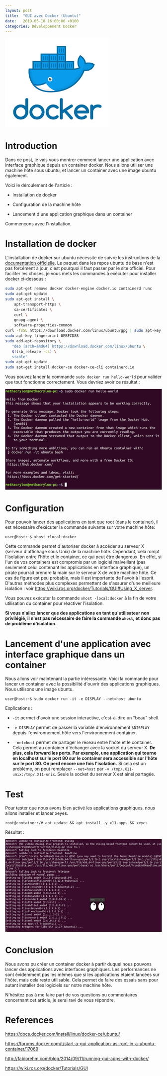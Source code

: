 ```yaml
---
layout: post
title:  "GUI avec Docker (Ubuntu)"
date:   2019-05-18 16:00:00 +0100
categories: Développement Docker
---
```

![logo docker](/assets/docker-logo.png)

# Introduction

Dans ce post, je vais vous montrer comment lancer une application avec interface graphique depuis un container docker. 
Nous allons utiliser une machine hôte sous ubuntu, et lancer un container avec une image ubuntu également.

Voici le déroulement de l'article :

- Installation de docker

- Configuration de la machine hôte

- Lancement d'une application graphique dans un container

Commençons avec l'installation.

# Installation de docker

L'installation de docker sur ubuntu nécessite de suivre les instructions de la [documentation officielle](https://docs.docker.com/install/linux/docker-ce/ubuntu/).
Le paquet dans les repos ubuntu de base n'est pas forcément à jour, c'est pourquoi il faut passer par le site officiel.
Pour faciliter les choses, je vous mets les commandes à exécuter pour installer docker ci-dessous :

```bash
sudo apt-get remove docker docker-engine docker.io containerd runc
sudo apt-get update
sudo apt-get install \
    apt-transport-https \
    ca-certificates \
    curl \
    gnupg-agent \
    software-properties-common
curl -fsSL https://download.docker.com/linux/ubuntu/gpg | sudo apt-key add -
sudo apt-key fingerprint 0EBFCD88
sudo add-apt-repository \
   "deb [arch=amd64] https://download.docker.com/linux/ubuntu \
   $(lsb_release -cs) \
   stable"
sudo apt-get update
sudo apt-get install docker-ce docker-ce-cli containerd.io
```

Vous pouvez lancer la commande `sudo docker run hello-world` pour valider que tout fonctionne correctement.
Vous devriez avoir ce résultat :

![docker hello-world](/assets/docker-hello-world.png)

# Configuration

Pour pouvoir lancer des applications en tant que root (dans le container),
il est nécessaire d'exécuter la commande suivante sur votre machine hôte:

```console
user@host:~$ xhost +local:docker
```

Cette commande permet d'autoriser docker à accéder au serveur X (serveur d'affichage sous Unix) de la machine hôte.
Cependant, cela rompt l'isolation entre l'hôte et le container, ce qui peut être dangereux.
En effet, si l'un de vos containers est compromis par un logiciel malveillant
(pas seulement celui contenant les applications en interface graphique),
un pirate pourrait prendre la main sur le serveur X de votre machine hôte.
Ce cas de figure est peu probable, mais il est importante de l'avoir à l'esprit.
D'autres méthodes plus complexes permettent de s'assurer d'une meilleure isolation : voir https://wiki.ros.org/docker/Tutorials/GUI#Using_X_server.

Vous pouvez exécuter la commande ```xhost -local:docker``` à la fin de votre utilisation du container pour réactiver l'isolation.

**Si vous n'allez lancer que des applications en tant qu'utilisateur non privilégié,
il n'est pas nécessaire de faire la commande ```xhost```, et donc pas de problème d'isolation.**

# Lancement d'une application avec interface graphique dans un container

Nous allons voir maintenant la partie intéressante.
Voici la commande pour lancer un container avec la possibilité d'ouvrir des applications graphiques.
Nous utilisons une image ubuntu.

```console
user@host:~$ sudo docker run -it -e DISPLAY --net=host ubuntu
```

Explications :

- `-it` permet d'avoir une session interactive, c'est-à-dire un "beau" shell.

- `-e DISPLAY` permet de passer la variable d'environnement `$DISPLAY` depuis l'environnement hôte vers l'environnement container.

- `--net=host` permet de partager le réseau entre l'hôte et le container.
Cela permet au container d'échanger avec la socket du serveur X.
**De plus, cela forward les ports.
Par exemple, une application qui tourne en localhost sur le port 80 sur le container sera accessible sur l'hôte sur le port 80.
On perd encore une fois l'isolation.**
Si cela est un problème, on peut remplacer `--net=host` par `-v /tmp/.X11-unix:/tmp/.X11-unix`.
Seule la socket du serveur X est ainsi partagée.

# Test

Pour tester que nous avons bien activé les applications graphiques, nous allons installer et lancer xeyes.

```console
root@container:/# apt update && apt install -y x11-apps && xeyes
```

Résultat :

![docker xeyes](/assets/docker-xeyes.png)

# Conclusion

Nous avons pu créer un container docker à partir duquel nous pouvons lancer des applications avec interfaces graphiques.
Les performances ne sont évidemment pas les mêmes que si les applications étaient lancées sur l'hôte, mais cela reste utilisable.
Cela permet de faire des essais sans pour autant installer des logiciels sur notre machine hôte.

N'hésitez pas à me faire part de vos questions ou commentaires concernant cet article, je serai ravi de vous répondre.

# References

https://docs.docker.com/install/linux/docker-ce/ubuntu/

https://forums.docker.com/t/start-a-gui-application-as-root-in-a-ubuntu-container/17069

http://fabiorehm.com/blog/2014/09/11/running-gui-apps-with-docker/

https://wiki.ros.org/docker/Tutorials/GUI
